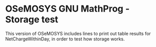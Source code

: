 # OSeMOSYS GNU MathProg - Storage test

This version of OSeMOSYS includes lines to print out table results for NetChargeWithinDay, in order to test how storage works.